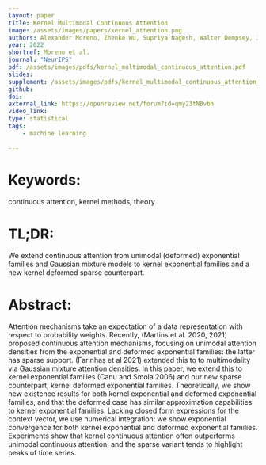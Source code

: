 ```yaml
---
layout: paper
title: Kernel Multimodal Continuous Attention
image: /assets/images/papers/kernel_attention.png
authors: Alexander Moreno, Zhenke Wu, Supriya Nagesh, Walter Dempsey, James Rehg
year: 2022
shortref: Moreno et al.
journal: "NeurIPS"
pdf: /assets/images/pdfs/kernel_multimodal_continuous_attention.pdf
slides: 
supplement: /assets/images/pdfs/kernel_multimodal_continuous_attention_supp.pdf
github: 
doi: 
external_link: https://openreview.net/forum?id=qmy23tNBvbh
video_link: 
type: statistical
tags:
    - machine learning
 
---
```


# Keywords: 

continuous attention, kernel methods, theory

# TL;DR: 

We extend continuous attention from unimodal (deformed) exponential families and Gaussian mixture models to kernel exponential families and a new kernel deformed sparse counterpart.

# Abstract: 

Attention mechanisms take an expectation of a data representation with respect to probability weights. Recently, (Martins et al. 2020, 2021) proposed continuous attention mechanisms, focusing on unimodal attention densities from the exponential and deformed exponential families: the latter has sparse support. (Farinhas et al 2021) extended this to to multimodality via Gaussian mixture attention densities. In this paper, we extend this to kernel exponential families (Canu and Smola 2006) and our new sparse counterpart, kernel deformed exponential families. Theoretically, we show new existence results for both kernel exponential and deformed exponential families, and that the deformed case has similar approximation capabilities to kernel exponential families. Lacking closed form expressions for the context vector, we use numerical integration: we show exponential convergence for both kernel exponential and deformed exponential families. Experiments show that kernel continuous attention often outperforms unimodal continuous attention, and the sparse variant tends to highlight peaks of time series.